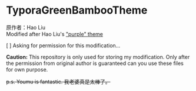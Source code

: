 # TyporaGreenBambooTheme  
原作者：Hao Liu  
Modified after Hao Liu's ["purple" theme](https://github.com/hliu202/typora-purple-theme)

[ ] Asking for permission for this modification...

**Caution:** This repository is only used for storing my modification. Only after the permission from original author is guaranteed can you use these files for own purpose.


  ~~p.s. Youmu is fantastic. 我老婆真是太棒了。~~

